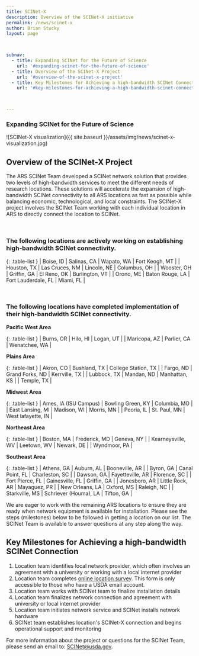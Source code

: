 ```yaml
---
title: SCINet-X
description: Overview of the SCINet-X initiative
permalink: /news/scinet-x
author: Brian Stucky
layout: page

 

subnav:
  - title: Expanding SCINet for the Future of Science
    url: '#expanding-scinet-for-the-future-of-science'
  - title: Overview of the SCINet-X Project
    url: '#overview-of-the-scinet-x-project'
  - title: Key Milestones for Achieving a high-bandwidth SCINet Connection
    url: '#key-milestones-for-achieving-a-high-bandwidth-scinet-connection'



---
```


### Expanding SCINet for the Future of Science

![SCINet-X visualization]({{ site.baseurl }}/assets/img/news/scinet-x-visualization.jpg)

## Overview of the SCINet-X Project

The ARS SCINet Team developed a SCINet network solution that provides two levels of high-bandwidth services to meet the different needs of research locations.  These solutions will accelerate the expansion of high-bandwidth SCINet connectivity to all ARS locations as fast as possible while balancing economic, technological, and local constraints.  The SCINet-X project involves the SCINet Team working with each individual location in ARS to directly connect the location to SCINet. 

<br> 

### The following locations are actively working on establishing high-bandwidth SCINet connectivity. 

{: .table-list }
| Boise, ID | Salinas, CA | Wapato, WA | Fort Keogh, MT |
| Houston, TX | Las Cruces, NM | Lincoln, NE | Columbus, OH |
| Wooster, OH | Griffin, GA | El Reno, OK | Burlington, VT |
| Orono, ME | Baton Rouge, LA | Fort Lauderdale, FL | Miami, FL | 

<br>

### The following locations have completed implementation of their high-bandwidth SCINet connectivity. 

**Pacific West Area**

{: .table-list }
| Burns, OR | Hilo, HI | Logan, UT |
| Maricopa, AZ | Parlier, CA | Wenatchee, WA |

**Plains Area**

{: .table-list }
| Akron, CO | Bushland, TX | College Station, TX |
| Fargo, ND | Grand Forks, ND | Kerrville, TX | 
| Lubbock, TX | Mandan, ND | Manhattan, KS |
| Temple, TX |

**Midwest Area**

{: .table-list }
| Ames, IA (ISU Campus) | Bowling Green, KY | Columbia, MO |
| East Lansing, MI | Madison, WI | Morris, MN |
| Peoria, IL | St. Paul, MN | West lafayette, IN |

**Northeast Area**

{: .table-list }
| Boston, MA | Frederick, MD | Geneva, NY | 
| Kearneysville, WV | Leetown, WV | Newark, DE | 
| Wyndmoor, PA | 

**Southeast Area**

{: .table-list }
| Athens, GA | Auburn, AL | Booneville, AR | 
| Byron, GA | Canal Point, FL | Charleston, SC |
| Dawson, GA | Fayetteville, AR | Florence, SC | 
| Fort Pierce, FL | Gainesville, FL | Griffin, GA |
| Jonesboro, AR | Little Rock, AR | Mayaguez, PR | 
| New Orleans, LA | Oxford, MS | Raleigh, NC |
| Starkville, MS | Schriever (Houma), LA | Tifton, GA | 


We are eager to work with the remaining ARS locations to ensure they are ready when network equipment is available for installation. Please see the steps (milestones) below to be followed in getting a location on our list. The SCINet Team is available to answer questions at any step along the way. 


## Key Milestones for Achieving a high-bandwidth SCINet Connection

1. Location team identifies local network provider, which often involves an agreement with a university or working with a local internet provider
1. Location team completes [online location survey](https://forms.office.com/g/wcLFzhV73h). This form is only accessible to those who have a USDA email account.
1. Location team works with SCINet team to finalize installation details
1. Location team finalizes network connection and agreement with university or local internet provider
1. Location team initiates network service and SCINet installs network hardware
1. SCINet team establishes location's SCINet-X connection and begins operational support and monitoring

For more information about the project or questions for the SCINet Team, please send an email to: [SCINet@usda.gov](mailto:SCINet@usda.gov).


